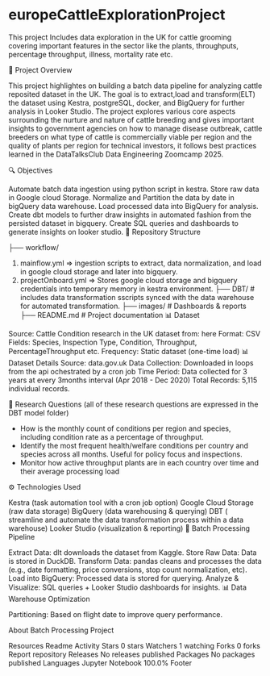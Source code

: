 # europeCattleExplorationProject

This project Includes data exploration in the UK for cattle grooming covering important features in the sector like the plants, throughputs, percentage throughput, illness, mortality rate etc.

📌 Project Overview

This project highlightes on building a batch data pipeline for analyzing cattle reposited dataset in the UK. The goal is to extract,load  and transform(ELT) the dataset using Kestra, postgreSQL, docker, and BigQuery for further analysis in Looker Studio. The project explores various core aspects surrounding the nurture and nature of cattle breeding and gives important insights to government agencies on how to manage disease outbreak, cattle breeders on what type of cattle is commercially viable per region and the quality of plants per region for technical investors, it follows best practices learned in the DataTalksClub Data Engineering Zoomcamp 2025.

🔍 Objectives

Automate batch data ingestion using python script in kestra.
Store raw data in Google cloud Storage.
Normalize and Partition the data by date in bigQuery data warehouse.
Load processed data into BigQuery for analysis.
Create dbt models to further draw insights in automated fashion from the persisted dataset in bigquery.
Create SQL queries and dashboards to generate insights on looker studio.
📂 Repository Structure

├── workflow/
1. mainflow.yml => ingestion scripts to extract, data normalization, and load in google cloud storage and later into bigquery.
2. projectOnboard.yml => Stores google cloud storage and bigquery credentials into temporary memory in kestra environment.
├── DBT/ # includes data transformation sscripts synced with the data warehouse for automated transformation.
├── images/ # Dashboards & reports
├── README.md # Project documentation
📊 Dataset

Source: Cattle Condition research in the UK dataset from: here
Format: CSV
Fields: Species, Inspection Type, Condition, Throughput, PercentageThroughput etc.
Frequency: Static dataset (one-time load) 📊 Dataset Details
Source: data.gov.uk
Data Collection: Downloaded in loops from the api ochestrated by a cron job
Time Period: Data collected for 3 years at every 3months interval (Apr 2018 - Dec 2020)
Total Records: 5,115 individual records.

🔬 Research Questions
(all of these research questions are expressed in the DBT model folder)
- How is the monthly count of conditions per region and species, including condition rate as a percentage of throughput.
- Identify the most frequent health/welfare conditions per country and species across all months. Useful for policy focus and inspections.
- Monitor how active throughput plants are in each country over time and their average processing load



⚙️ Technologies Used

Kestra (task automation tool with a cron job option)
Google Cloud Storage (raw data storage)
BigQuery (data warehousing & querying)
DBT ( streamline and automate the data transformation process within a data warehouse)
Looker Studio (visualization & reporting)
🔄 Batch Processing Pipeline

Extract Data: dlt downloads the dataset from Kaggle.
Store Raw Data: Data is stored in DuckDB.
Transform Data: pandas cleans and processes the data (e.g., date formatting, price conversions, stop count normalization, etc).
Load into BigQuery: Processed data is stored for querying.
Analyze & Visualize: SQL queries + Looker Studio dashboards for insights.
📊 Data Warehouse Optimization

Partitioning: Based on flight date to improve query performance.

About
Batch Processing Project

Resources
 Readme
 Activity
Stars
 0 stars
Watchers
 1 watching
Forks
 0 forks
Report repository
Releases
No releases published
Packages
No packages published
Languages
Jupyter Notebook
100.0%
Footer

